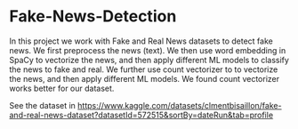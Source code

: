# Fake-News-Detection
In this project we work with Fake and Real News datasets to detect fake news.
We first preprocess the news (text).
We then use word embedding in SpaCy to vectorize the news, and then apply different ML models to classify the news to fake and real.
We further use count vectorizer to to vectorize the news, and then apply different ML models.
We found count vectorizer works better for our dataset.  

See the dataset in https://www.kaggle.com/datasets/clmentbisaillon/fake-and-real-news-dataset?datasetId=572515&sortBy=dateRun&tab=profile
